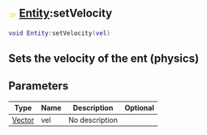 ## ![shared](.gitbook/assets/shared.png) [Entity](./home/Entity):setVelocity

```lua
void Entity:setVelocity(vel)
```

Sets the velocity of the ent (physics)
------
## Parameters

| Type   | Name | Description | Optional |
| ------ | ---- | ----------- | -------: |
| [Vector](./home/Vector) | vel | No description |  |

